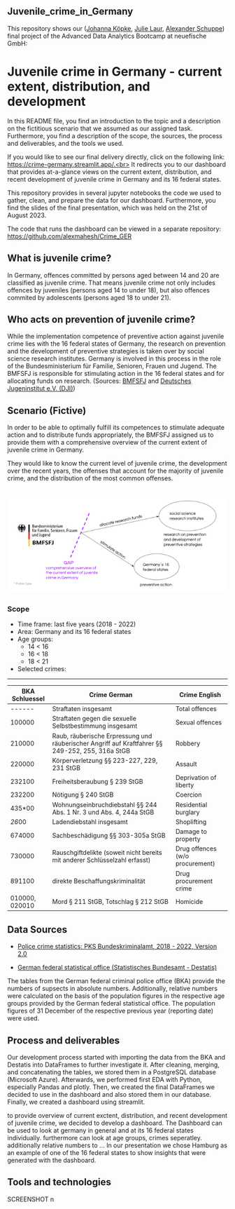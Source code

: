 ## Juvenile_crime_in_Germany
This repository shows our ([Johanna Köpke](https://www.linkedin.com/in/johanna-koepke/), [Julie Laur](https://www.linkedin.com/in/julie-laur-a4167713a/), [Alexander Schuppe](https://www.linkedin.com/in/alexander-schuppe/)) final project of the Advanced Data Analytics Bootcamp at neuefische GmbH:  
# Juvenile crime in Germany - current extent, distribution, and development
In this README file, you find an introduction to the topic and a description on the fictitious scenario that we assumed as our assigned task. Furthermore, you find a description of the scope, the sources, the process and deliverables, and the tools we used. <br>

If you would like to see our final delivery directly, click on the following link: https://crime-germany.streamlit.app/.<br> It redirects you to our dashboard that provides at-a-glance views on the current extent, distribution, and recent development of juvenile crime in Germany and its 16 federal states.<br>

This repository provides in several jupyter notebooks the code we used to gather, clean, and prepare the data for our dashboard. Furthermore, you find the slides of the final presentation, which was held on the 21st of August 2023.<br>

The code that runs the dashboard can be viewed in a separate repository: https://github.com/alexmahesh/Crime_GER

## What is juvenile crime?
In Germany, offences committed by persons aged between 14 and 20 are classified as juvenile crime. That means juvenile crime not only includes offences by juveniles (persons aged 14 to under 18), but also offences commited by adolescents (persons aged 18 to under 21).

## Who acts on prevention of juvenile crime?
While the implementation competence of preventive action against juvenile crime lies with the 16 federal states of Germany, the research on prevention and the development of preventive strategies is taken over by social science research institutes. Germany is involved in this process in the role of the Bundesministerium für Familie, Senioren, Frauen und Jugend. The BMFSFJ is responsible for stimulating action in the 16 federal states and for allocating funds on research.
(Sources: [BMFSFJ](https://www.bmfsfj.de/bmfsfj/themen/kinder-und-jugend/integration-und-chancen-fuer-junge-menschen/kriminalitaets-und-gewaltpraevention/kriminalitaets-und-gewaltpraevention-bei-kindern-und-jugendlichen-86212) and [Deutsches Jugeninstitut e.V. (DJI)](https://www.bmfsfj.de/bmfsfj/ministerium/ressortforschung))

## Scenario (Fictive)
In order to be able to optimally fulfill its competences to stimulate adequate action and to distribute funds appropriately, the BMFSFJ assigned us to provide them with a comprehensive overview of the current extent of juvenile crime in Germany.

They would like to know the current level of juvenile crime, the development over the recent years, the offenses that account for the majority of juvenile crime, and the distribution of the most common offenses.

![](pictures/scenario.png)
---
### Scope

* Time frame: last five years (2018 - 2022)
* Area: Germany and its 16 federal states
* Age groups:
    * 14 < 16
    * 16 < 18
    * 18 < 21
* Selected crimes: <br>
---
|BKA Schluessel|Crime German|Crime English|
---|---|---|
|------|Straftaten insgesamt|Total offences|
|100000|Straftaten gegen die sexuelle Selbstbestimmung insgesamt|Sexual offences|
|210000|Raub, räuberische Erpressung und räuberischer Angriff auf Kraftfahrer §§ 249-252, 255, 316a StGB|Robbery|
|220000|Körperverletzung §§ 223-227, 229, 231 StGB|Assault|
|232100|Freiheitsberaubung § 239 StGB|Deprivation of liberty|
|232200|Nötigung § 240 StGB|Coercion|
|435*00|Wohnungseinbruchdiebstahl §§ 244 Abs. 1 Nr. 3 und Abs. 4, 244a StGB|Residential burglary|
|*26*00|Ladendiebstahl insgesamt|Shoplifting|
|674000|Sachbeschädigung §§ 303-305a StGB|Damage to property|
|730000|Rauschgiftdelikte (soweit nicht bereits mit anderer Schlüsselzahl erfasst)|Drug offences (w/o procurement)|
|891100|direkte Beschaffungskriminalität|Drug procurement crime|
|010000, 020010|Mord § 211 StGB, Totschlag § 212 StGB|Homicide|

## Data Sources

* [Police crime statistics: PKS Bundeskriminalamt, 2018 - 2022, Version 2.0](https://www.bka.de/DE/AktuelleInformationen/StatistikenLagebilder/PolizeilicheKriminalstatistik/pks_node.html)

* [German federal statistical office (Statistisches Bundesamt - Destatis)](https://www-genesis.destatis.de/genesis/online?sequenz=statistikTabellen&selectionname=12411#abreadcrumb)<br>

The tables from the German federal criminal police office (BKA) provide the numbers of supsects in absolute numbers. Additionally, relative numbers were calculated on the basis of the population figures in the respective age groups provided by the German federal statistical office. The population figures of 31 December of the respective previous year (reporting date) were used.


## Process and deliverables
Our development process started with importing the data from the BKA and Destatis into DataFrames to further investigate it. After cleaning, merging, and concatenating the tables, we stored them in a PostgreSQL database (Microsoft Azure). Afterwards, we performed first EDA with Python, especially Pandas and plotly. Then, we created the final DataFrames we decided to use in the dashboard and also stored them in our database. Finally, we created a dashboard using streamlit. 

to provide overview of current exctent, distribution, and recent development of juvenile crime, we decided to develop a dashboard. The Dashboard can be used to look at germany in general and at its 16 federal states individually. furthermore can look at age groups, crimes seperatley. additionally relative numbers to ...
In our presentation we chose Hamburg as an example of one of the 16 federal states to show insights that were generated with the dashboard.

## Tools and technologies
SCREENSHOT n  



